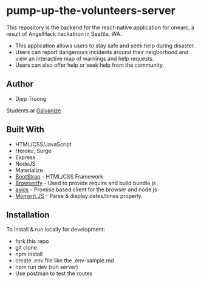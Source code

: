 # pump-up-the-volunteers-server

This repository is the backend for the react-native application for onearc, a result of AngelHack hackathon in Seattle, WA. 

* This application allows users to stay safe and seek help during disaster. 
* Users can report dangerours incidents around their neigborhood and view an interactive map of warnings and help requests. 
* Users can also offer help or seek help from the community.  

## Author

* Diep Truong

Students at [Galvanize](https://galvanize.com)

## Built With

* HTML/CSS/JavaScript
* Heroku, Surge 
* Express
* NodeJS
* Materialize 
* [BootStrap](http://www.getbootstrap.com/) - HTML/CSS Framework
* [Browserify](https://http://browserify.org/) - Used to provide require and build bundle.js
* [axios](https://www.npmjs.com/package/axios) - Promise based client for the browser and node.js
* [Moment.JS](https://momentjs.com/timezone/) - Parse & display dates/times properly.

## Installation

To install & run locally for development:

* fork this repo 
* git clone 
* npm install 
* create .env file like the .env-sample.md 
* npm run dev (run server)
* Use postman to test the routes 

